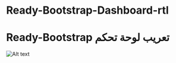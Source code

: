 # Ready-Bootstrap-Dashboard-rtl

# Ready-Bootstrap تعريب لوحة تحكم 

![Alt text](assets/img/img.png?raw=true "Title")




